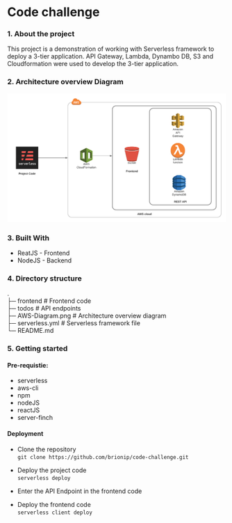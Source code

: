 # Code challenge

### 1. About the project

This project is a demonstration of working with Serverless framework to deploy a 3-tier application. API Gateway, Lambda, Dynambo DB, S3 and Cloudformation were used to develop the 3-tier application. 


### 2. Architecture overview Diagram
 
![alt text](https://github.com/brionip/code-challenge/blob/master/AWS-Diagram.png "Architecture Overview Diagram")


### 3. Built With

* ReatJS - Frontend
* NodeJS - Backend

### 4. Directory structure
. <br>
├─ frontend                 # Frontend code <br>
├─ todos                    # API endpoints <br>
├─ AWS-Diagram.png          # Architecture overview diagram <br>
├─ serverless.yml           # Serverless framework file <br>
└─ README.md

### 5. Getting started

#### Pre-requistie:
* serverless
* aws-cli
* npm
* nodeJS
* reactJS
* server-finch

#### Deployment
* Clone the repository <br>
`git clone https://github.com/brionip/code-challenge.git`

* Deploy the project code <br>
`serverless deploy`

* Enter the API Endpoint in the frontend code <br>

* Deploy the frontend code <br>
`serverless client deploy`
